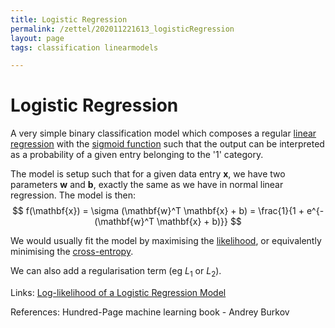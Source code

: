 ```yaml
---
title: Logistic Regression
permalink: /zettel/202011221613_logisticRegression
layout: page
tags: classification linearmodels

---
```

# Logistic Regression

A very simple binary classification model which composes a regular [linear regression](202103141139_linearRegressionModel) with the [sigmoid function](202011221535_sigmoidFunction) 
such that the output can be interpreted as a probability of a given entry belonging to the '1' category.

The model is setup such that for a given data entry $\mathbf{x}$, we have two parameters $\mathbf{w}$ and $\mathbf{b}$, exactly the same as we have in normal linear regression. The model
is then:
$$ f(\mathbf{x}) = \sigma (\mathbf{w}^T \mathbf{x} + b) = \frac{1}{1 + e^{-(\mathbf{w}^T \mathbf{x} + b)}} $$

We would usually fit the model by maximising the [likelihood](202011221644_likelyhoodLogisticRegression), or equivalently minimising the [cross-entropy](202103271307_crossEntropy).

We can also add a regularisation term (eg $L_1$ or $L_2$).

Links: [Log-likelihood of a Logistic Regression Model](202011221644_likelyhoodLogisticRegression)

References: Hundred-Page machine learning book - Andrey Burkov

